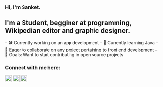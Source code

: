 ### Hi, I'm Sanket.

## I'm a Student, begginer at programming, Wikipedian editor and graphic designer.

– 🛠️ Currently working on an app development
– 🌱 Currently learning Java
– 🤝 Eager to collaborate on any project pertaining to front end development
– 🥅 Goals: Want to start contributing in open source projects

### Connect with me here:

[<img align="left" alt="sanketli |LinkedIn" width="22px" src="httpsw://cdn.jsdelivr.net/npm/simple-icons@v3/icons/linkedin.svg" />][LinkedIn]
[<img align="left" alt="sankettw |Twitter" width="22px" src="httpsw://cdn.jsdelivr.net/npm/simple-icons@v3/icons/twitter.svg" />][Twitter]
[<img align="left" alt="sanketyt |YouTube" width="22px" src="httpsw://cdn.jsdelivr.net/npm/simple-icons@v3/icons/facebook.svg/sanket.r.923/" />][Facebook]

<br />

[LinKedIn]: https://www.linkedin.com/in/sanket-r-1a35aa1b3/
[Twitter]: https://twitter.com/c_arbitrary
[Facebook]: https://www.facebook.com/sanket.r.923/
